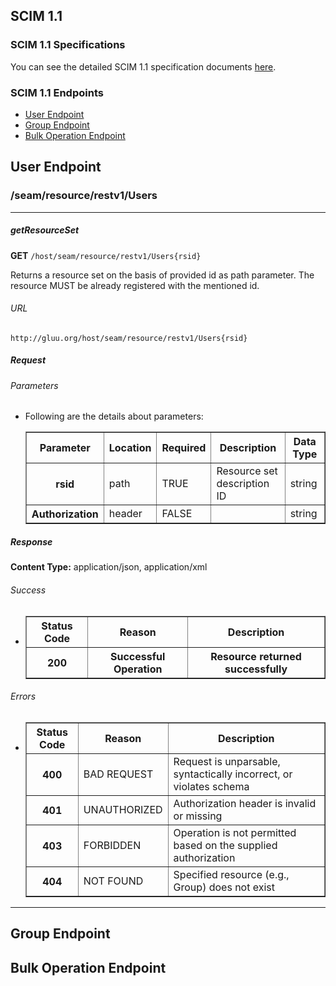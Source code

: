 ## SCIM 1.1

### SCIM 1.1 Specifications

You can see the detailed SCIM 1.1 specification documents [here](http://www.simplecloud.info/specs/draft-scim-api-01.html).

### SCIM 1.1 Endpoints

- [User Endpoint](#user-endpoint)
- [Group Endpoint](#group-endpoint)
- [Bulk Operation Endpoint](#bulk-operation-endpoint)


## User Endpoint

### /seam/resource/restv1/Users
- - -
##### getResourceSet
**GET** `/host/seam/resource/restv1/Users{rsid}`

Returns a resource set on the basis of provided id as path parameter. The resource MUST be already registered with the mentioned id.


###### URL
    http://gluu.org/host/seam/resource/restv1/Users{rsid}

##### Request
###### Parameters
- Following are the details about parameters:
    <table border="1">
        <tr>
            <th>Parameter</th>
            <th>Location</th>    
	    <th>Required</th>
            <th>Description</th>
            <th>Data Type</th>
        </tr>
        <tr>
            <th>rsid</th>
	    <td>path</td>            
	    <td>TRUE</td>
            <td>Resource set description ID</td>
            <td>string</td>
        </tr>
	<tr>
            <th>Authorization</th>
	    <td>header</td>            
	    <td>FALSE</td>
            <td></td>
            <td>string</td>
        </tr>
    </table>


##### Response
**Content Type:**  application/json, application/xml

###### Success
-	<table border="1">
	    <tr>
			<th>Status Code</th>
			<th>Reason</th>
			<th>Description</th>
	    </tr>
	    <tr>
			<th>200</th>
			<th>Successful Operation</th>
			<th>Resource returned successfully</th>
	    </tr>
	</table>

###### Errors
-	<table border="1">
	    <tr>
			<th>Status Code</th>
			<th>Reason</th>
			<th>Description</th>
	    </tr>
		<tr>
		    <th>400</th>
		    <td>BAD REQUEST</td>
		    <td>Request is unparsable, syntactically incorrect, or violates schema</td>
		</tr>
		<tr>
		    <th>401</th>
		    <td>UNAUTHORIZED</td>
		    <td>Authorization header is invalid or missing</td>
		</tr>
		<tr>
		    <th>403</th>
		    <td>FORBIDDEN</td>
		    <td>Operation is not permitted based on the supplied authorization</td>
		</tr>
		<tr>
		    <th>404</th>
		    <td>NOT FOUND</td>
		    <td>Specified resource (e.g., Group) does not exist</td>
		</tr>
	</table>

- - -

## Group Endpoint


## Bulk Operation Endpoint


